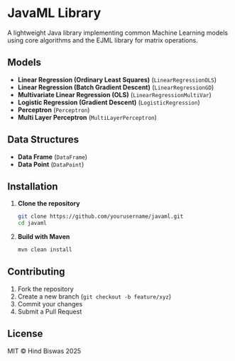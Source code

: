 # JavaML Library

A lightweight Java library implementing common Machine Learning models using core algorithms and the EJML library for matrix operations.

## Models

* **Linear Regression (Ordinary Least Squares)** (`LinearRegressionOLS`)
* **Linear Regression (Batch Gradient Descent)** (`LinearRegressionGD`)
* **Multivariate Linear Regression (OLS)** (`LinearRegressionMultiVar`)
* **Logistic Regression (Gradient Descent)** (`LogisticRegression`)
* **Perceptron** (`Perceptron`)
* **Multi Layer Perceptron** (`MultiLayerPerceptron`)

## Data Structures

* **Data Frame** (`DataFrame`)
* **Data Point** (`DataPoint`)

## Installation

1. **Clone the repository**

   ```bash
   git clone https://github.com/yourusername/javaml.git
   cd javaml
   ```

2. **Build with Maven**

   ```bash
   mvn clean install
   ```

## Contributing

1. Fork the repository
2. Create a new branch (`git checkout -b feature/xyz`)
3. Commit your changes
4. Submit a Pull Request

## License

MIT © Hind Biswas 2025

